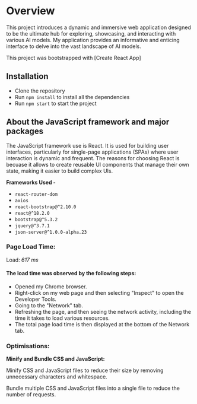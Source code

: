 # Overview

This project introduces a dynamic and immersive web application designed to be the ultimate hub for exploring, showcasing, and interacting with various AI models. My application provides an informative and enticing interface to delve into the vast landscape of AI models.

This project was bootstrapped with [Create React App]

## Installation

- Clone the repository
- Run `npm install` to install all the dependencies
- Run `npm start` to start the project

## About the JavaScript framework and major packages

The JavaScript framework use is React. It is used for building user interfaces, particularly for single-page applications (SPAs) where user interaction is dynamic and frequent. 
The reasons for choosing React is becuase it allows to create reusable UI components that manage their own state, making it easier to build complex UIs.

**Frameworks Used -**

- `react-router-dom`
- `axios`
- `react-bootstrap@^2.10.0`
- `react@^18.2.0`
- `bootstrap@^5.3.2`
- `jquery@^3.7.1`
- `json-server@^1.0.0-alpha.23`

### Page Load Time:

Load: _617 ms_

#### The load time was observed by the following steps:

- Opened my Chrome browser.
- Right-click on my web page and then selecting "Inspect" to open the Developer Tools. 
- Going to the "Network" tab. 
- Refreshing the page, and then seeing the network activity, including the time it takes to load various resources. 
- The total page load time is then displayed at the bottom of the Network tab.

### Optimisations:

**Minify and Bundle CSS and JavaScript:**

Minify CSS and JavaScript files to reduce their size by removing unnecessary characters and whitespace.

Bundle multiple CSS and JavaScript files into a single file to reduce the number of requests.
